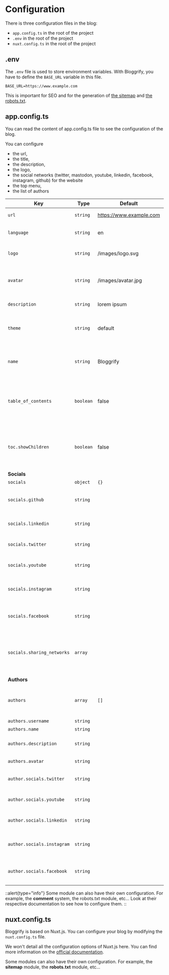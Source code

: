 # Configuration

There is three configuration files in the blog:
- `app.config.ts` in the root of the project
- `.env` in the root of the project 
- `nuxt.config.ts` in the root of the project

## .env

The `.env` file is used to store environment variables. With Bloggrify, you have to define the `BASE_URL` variable in this file.

```env
BASE_URL=https://www.example.com
```

This is important for SEO and for the generation of [the sitemap](/reference/sitemap) and [the robots.txt](/reference/robots).

## app.config.ts

You can read the content of app.config.ts file to see the configuration of the blog.

You can configure
* the url,
* the title,
* the description,
* the logo,
* the social networks (twitter, mastodon, youtube, linkedin, facebook, instagram, github) for the website
* the top menu,
* the list of authors


| **Key**                    | **Type**  | **Default**             | **Description**                                                                   |
|----------------------------|-----------|-------------------------|-----------------------------------------------------------------------------------|
| `url`                      | `string`  | https://www.example.com | The url of the website                                                            |
| `language`                 | `string`  | en                      | The default language of this blog                                                 |
| `logo`                     | `string`  | /images/logo.svg        | The logo to be used on the header                                                 |
| `avatar`                   | `string`  | /images/avatar.jpg      | The logo of the main author if there is only one author.                          |
| `description`              | `string`  | lorem ipsum             | Website description                                                               |
| `theme`                    | `string`  | default                 | The name of the theme to be used (experimental feature)                           |
| `name`                     | `string`  | Bloggrify               | Name of your website (used as a title on the index page)                          |
| `table_of_contents`        | `boolean` | false                   | wether you display the table of content on each blog post per default or not      |
| `toc.showChildren`         | `boolean` | false                   | wether you display the children of the table of content on each blog post or not  |
| **Socials**                |           |                         |                                                                                   |
| `socials`                  | `object`  | `{}`                    | Social links                                                                      |
| `socials.github`           | `string`  |                         | The repository to use on GitHub links                                             |
| `socials.linkedin`         | `string`  |                         | The account to use on Linkedin links                                              |
| `socials.twitter`          | `string`  |                         | The account to use on Twitter links                                               |
| `socials.youtube`          | `string`  |                         | The channel to use on Youtube links                                               |
| `socials.instagram`        | `string`  |                         | The account to use on Instagram links                                             |
| `socials.facebook`         | `string`  |                         | The account to use on Facebook links                                              |
| `socials.sharing_networks` | `array`   |                         | The list of network to display in the "share" section (if supported by the theme) |
| **Authors**                |           |                         |                                                                                   |
| `authors`                  | `array`   | `[]`                    | if you have multiple authors, you can set them here                               |
| `authors.username`         | `string`  |                         | the username                                                                      |
| `authors.name`             | `string`  |                         | The full name                                                                     |
| `authors.description`      | `string`  |                         | A text describing this author                                                     |
| `authors.avatar`           | `string`  |                         | An avatar for this author                                                         |
| `author.socials.twitter`   | `string`  |                         | The account to use on Twitter links                                               |
| `author.socials.youtube`   | `string`  |                         | The channel to use on Youtube links                                               |
| `author.socials.linkedin`  | `string`  |                         | The channel to use on Linkedin links                                              |
| `author.socials.instagram` | `string`  |                         | The account to use on Instagram links                                             |
| `author.socials.facebook`  | `string`  |                         | The account to use on Facebook links                                              |

::alert{type="info"}
Some module can also have their own configuration. For example, the **comment** system, the robots.txt module, etc...
Look at their respective documentation to see how to configure them.
::


## nuxt.config.ts

Bloggrify is based on Nuxt.js. You can configure your blog by modifying the `nuxt.config.ts` file.

We won't detail all the configuration options of Nuxt.js here. You can find more information on the [official documentation](https://nuxtjs.org/docs/2.x/configuration-glossary/configuration-extend).

Some modules can also have their own configuration. For example, the **sitemap** module, the **robots.txt** module, etc...